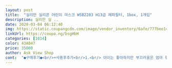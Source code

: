 ```yaml
---
layout: post 
title:  "실리만 실리콘 어린이 마스크 WSB2283 H13급 헤파필터, 1box, 1개입" 
description: 실리만 실 ..
date: 2020-03-04 06:12:40 
img: https://static.coupangcdn.com/image/vendor_inventory/6afe/777bee14c3d888a213c7dac99d674e003dcc4b56664a82f838e91d5434c3.jpg 
linkUrl: https://coupa.ng/bsgHbH 
categories: [1014] 
color: 43A047 
price: 35000 
author: Ask View Shop 
cont:  "●구매후기●<br/>+사용후추가<br/>1.<br/> 아이는 좋아하지만 부끄러움은 엄마 몫 ㅎㅎ<br/>1.<br/>일단 밀착력이 좋습니다.<br/><br/>2.<br/> 마스크외부에 바이러스물질이 묻으면 버리지 못하니까 소독을 잘해야될듯 합니다.<br/> 그래서 소독약도 샀습니다.<br/><br/>2.<br/>아이가 착용하지 않은것 같대요.<br/><br/>3.<br/>이 정도 필터면 충분한듯 합니다.<br/><br/>3시간정도쓰고있어야할때가있었는데.<br/>.<br/><br/>6살,7살아들들은<br/>8세 입학연기중인 남자아이입니다<br/>그건 어떤마스크라도 마찬가지니 패스~~~<br/>그래도저는이거계속씌울것같아요.<br/><br/>그래서 안한것 같다고<br/>그런데<br/>그리 비싼느낌 안듭니다.<br/><br/>그리고 입부분에 여유공간이 있으니 편하다고 합니다<br/>그리고는마스크를쓴상태로30분간<br/>그만큼편한가봐요.<br/><br/>기대하고있었어요ㅎㅎㅎ<br/>기존 일회용 마스크를 오래사용하니 예민한 아이라 얼굴에 알레르기 반응이 생겼습니다.<br/> 이건 실리콘이라 그 부분 덜할듯 합니다.<br/><br/>난리통이라 부끄럽진 않습니다.<br/><br/>단점<br/>둘이춤을추고들고뛰어다녔네요.<br/><br/>둘째는뽀송뽀송했는데첫째만그랬어요.<br/><br/>들고뛰는데도흘러내리지도않고밀착력이낮아지지도않고<br/>들어오면 분리해서 씻어 말리니<br/>마스크걱정(구입,착용)에서해방되서너무좋아요<br/>마스크는 맞는것도 있고 아닌것도 있고 사용하다보면 모양이 흐트러져 감염위험이 높아지는데 이건 얼굴에 딱 밀착됩니다.<br/><br/>마스크를벗고보니<br/>마스크에살짝습기가차있더라구요ㅎㅎ<br/>만족만족대만족입니다.<br/>.<br/><br/>머리끈방식으로 셋팅해주니 혼자서도 잘쓰고벗고 합니다<br/>물건이 잘 만들어진 느낌입니다.<br/><br/>배송되고딱썼는데바로<br/>배송전부터만화에서보던거라며<br/>빠른배송감사드려요~<br/>사용 3일째<br/>손을 대지 않는게 좋을듯 합니다<br/>솔찍히 습기차고 이런건 관리해주면되니 문제될건 없구요<br/>숨쉬기도 편하다고 하네요.<br/><br/>습기가문제이긴하지만.<br/>.<br/><br/>실리콘부분이 엄청나게 부드럽습니다.<br/><br/>싱글파파라 약국가서 마스크 사줄 형편도 못되어서 개학준비에 전전긍긍이었는데 마스크는 이걸로 해결합니다<br/>씻어도 된다고하니 그냥 물에 씻는것도 좋을듯 합니다.<br/><br/>씻을때 필터 오염됐을 수도 있으니 빼고 말리는동안은<br/>아들들이편안해하니<br/>아이가 일회용마스크는 이제 못쓰겠답니다.<br/><br/>아이들이확실히편안해요.<br/><br/>아침에 개운한 느낌입니다.<br/><br/>애들이쓰고있지도않아서고민하던차에<br/>얼굴에표시도안나고.<br/><br/>오랜시간쓰고있을땐확인해줘야할것같아요.<br/><br/>이 마스크는 공기청정기를 수동으로 달고다니는거니 솔찍히 면/천/부직포 마스크보다는 훨씬 낫습니다<br/>이건.<br/>.<br/>습기를보고있기가좀그래요.<br/><br/>일단 빈틈없이 얼굴 윤곽대로 밀착력이 좋아서 좋습니다.<br/><br/>일회용 말려서3<br/> -4회 쓰는것보다 훨씬 위생적인 느낌입니다.<br/><br/>일회용마스크구하기도어렵고<br/>일회용마스크도오래쓰고있음습기하긴하지만.<br/>.<br/><br/>입으로 숨쉬면 습기가 차는 편이지만<br/>자기가말을많이해서그런거라며<br/>장점<br/>저것(일회용마스크)보다편하다고말하더라구요.<br/><br/>저도 입에 대봤는데 부드럽더라구요.<br/><br/>저에게걱정말라고하더라구요ㅎㅎㅎ<br/>제일좋다네요,<br/>좀 유별난 엄마느낌? 생각보다 큽니다.<br/><br/>좋은상품만들어주셔서감사해요~♥<br/>주문했습니다.<br/><br/>지나가는 어른들이 보고 웃으면서 귀엽다해주니 ... <br/><br/>착용후 상하좌우가 상상대로 꽉 끼진 않징산 아이 얼굴특성상 호흡기부분은 충분히 가려주니 만족스럽습니다<br/>첫째둘째 둘다 마스크안에물기가주룩주룩흐를정도로맺히더라구요.<br/><br/>총평<br/>춤을더격렬하게춰서그랬나봐요.<br/><br/>큰 아이들 쓰기엔 좀... <br/><br/>필터교체쉽고 미리 부품들이 조립되어있어 좋습니다<br/>필터도 1개에 2개씩 있어 생각보다 비싸다고 느끼진 않습니다<br/>하지만.<br/><br/>하지만.<br/>.<br/>습기가문제에요ㅠㅠ<br/>하지만아들들은전혀상관없어해요.<br/><br/>학교가면 인싸되겠죠?ㅋ<br/>호흡매우 편안하다고 하네요<br/>+사용후추가<br/>1.<br/> 아이는 좋아하지만 부끄러움은 엄마 몫 ㅎㅎ<br/>1.<br/>일단 밀착력이 좋습니다.<br/><br/>2.<br/> 마스크외부에 바이러스물질이 묻으면 버리지 못하니까 소독을 잘해야될듯 합니다.<br/> 그래서 소독약도 샀습니다.<br/><br/>2.<br/>아이가 착용하지 않은것 같대요.<br/><br/>3.<br/>이 정도 필터면 충분한듯 합니다.<br/><br/>3시간정도쓰고있어야할때가있었는데.<br/>.<br/><br/>6살,7살아들들은<br/>8세 입학연기중인 남자아이입니다<br/>그건 어떤마스크라도 마찬가지니 패스~~~<br/>그래도저는이거계속씌울것같아요.<br/><br/>그래서 안한것 같다고<br/>그런데<br/>그리 비싼느낌 안듭니다.<br/><br/>그리고 입부분에 여유공간이 있으니 편하다고 합니다<br/>그리고는마스크를쓴상태로30분간<br/>그만큼편한가봐요.<br/><br/>기대하고있었어요ㅎㅎㅎ<br/>기존 일회용 마스크를 오래사용하니 예민한 아이라 얼굴에 알레르기 반응이 생겼습니다.<br/> 이건 실리콘이라 그 부분 덜할듯 합니다.<br/><br/>난리통이라 부끄럽진 않습니다.<br/><br/>단점<br/>둘이춤을추고들고뛰어다녔네요.<br/><br/>둘째는뽀송뽀송했는데첫째만그랬어요.<br/><br/>들고뛰는데도흘러내리지도않고밀착력이낮아지지도않고<br/>들어오면 분리해서 씻어 말리니<br/>마스크걱정(구입,착용)에서해방되서너무좋아요<br/>마스크는 맞는것도 있고 아닌것도 있고 사용하다보면 모양이 흐트러져 감염위험이 높아지는데 이건 얼굴에 딱 밀착됩니다.<br/><br/>마스크를벗고보니<br/>마스크에살짝습기가차있더라구요ㅎㅎ<br/>만족만족대만족입니다.<br/>.<br/><br/>머리끈방식으로 셋팅해주니 혼자서도 잘쓰고벗고 합니다<br/>물건이 잘 만들어진 느낌입니다.<br/><br/>배송되고딱썼는데바로<br/>배송전부터만화에서보던거라며<br/>빠른배송감사드려요~<br/>사용 3일째<br/>손을 대지 않는게 좋을듯 합니다<br/>솔찍히 습기차고 이런건 관리해주면되니 문제될건 없구요<br/>숨쉬기도 편하다고 하네요.<br/><br/>습기가문제이긴하지만.<br/>.<br/><br/>실리콘부분이 엄청나게 부드럽습니다.<br/><br/>싱글파파라 약국가서 마스크 사줄 형편도 못되어서 개학준비에 전전긍긍이었는데 마스크는 이걸로 해결합니다<br/>씻어도 된다고하니 그냥 물에 씻는것도 좋을듯 합니다.<br/><br/>씻을때 필터 오염됐을 수도 있으니 빼고 말리는동안은<br/>아들들이편안해하니<br/>아이가 일회용마스크는 이제 못쓰겠답니다.<br/><br/>아이들이확실히편안해요.<br/><br/>아침에 개운한 느낌입니다.<br/><br/>애들이쓰고있지도않아서고민하던차에<br/>얼굴에표시도안나고.<br/><br/>오랜시간쓰고있을땐확인해줘야할것같아요.<br/><br/>이 마스크는 공기청정기를 수동으로 달고다니는거니 솔찍히 면/천/부직포 마스크보다는 훨씬 낫습니다<br/>이건.<br/>.<br/>습기를보고있기가좀그래요.<br/><br/>일단 빈틈없이 얼굴 윤곽대로 밀착력이 좋아서 좋습니다.<br/><br/>일회용 말려서3<br/> -4회 쓰는것보다 훨씬 위생적인 느낌입니다.<br/><br/>일회용마스크구하기도어렵고<br/>일회용마스크도오래쓰고있음습기하긴하지만.<br/>.<br/><br/>입으로 숨쉬면 습기가 차는 편이지만<br/>자기가말을많이해서그런거라며<br/>장점<br/>저것(일회용마스크)보다편하다고말하더라구요.<br/><br/>저도 입에 대봤는데 부드럽더라구요.<br/><br/>저에게걱정말라고하더라구요ㅎㅎㅎ<br/>제일좋다네요,<br/>좀 유별난 엄마느낌? 생각보다 큽니다.<br/><br/>좋은상품만들어주셔서감사해요~♥<br/>주문했습니다.<br/><br/>지나가는 어른들이 보고 웃으면서 귀엽다해주니 ... <br/><br/>착용후 상하좌우가 상상대로 꽉 끼진 않징산 아이 얼굴특성상 호흡기부분은 충분히 가려주니 만족스럽습니다<br/>첫째둘째 둘다 마스크안에물기가주룩주룩흐를정도로맺히더라구요.<br/><br/>총평<br/>춤을더격렬하게춰서그랬나봐요.<br/><br/>큰 아이들 쓰기엔 좀... <br/><br/>필터교체쉽고 미리 부품들이 조립되어있어 좋습니다<br/>필터도 1개에 2개씩 있어 생각보다 비싸다고 느끼진 않습니다<br/>하지만.<br/><br/>하지만.<br/>.<br/>습기가문제에요ㅠㅠ<br/>하지만아들들은전혀상관없어해요.<br/><br/>학교가면 인싸되겠죠?ㅋ<br/>호흡매우 편안하다고 하네요<br/>" 
---
```


